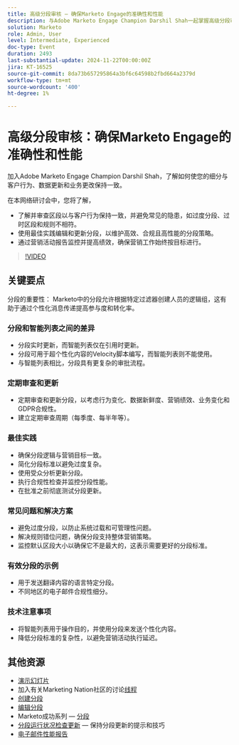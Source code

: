 ```yaml
---
title: 高级分段审核 — 确保Marketo Engage的准确性和性能
description: 与Adobe Marketo Engage Champion Darshil Shah一起掌握高级分段审核，学习优化分段策略、调整客户行为、维护GDPR合规性并通过最佳实践和实时更新提升营销绩效。
solution: Marketo
role: Admin, User
level: Intermediate, Experienced
doc-type: Event
duration: 2493
last-substantial-update: 2024-11-22T00:00:00Z
jira: KT-16525
source-git-commit: 8da73b657295864a3bf6c64598b2fbd664a2379d
workflow-type: tm+mt
source-wordcount: '400'
ht-degree: 1%

---
```



# 高级分段审核：确保Marketo Engage的准确性和性能

加入Adobe Marketo Engage Champion Darshil Shah，了解如何使您的细分与客户行为、数据更新和业务更改保持一致。

在本网络研讨会中，您将了解，

* 了解并审查区段以与客户行为保持一致，并避免常见的隐患，如过度分段、过时区段和规则不相符。
* 使用最佳实践编辑和更新分段，以维护高效、合规且高性能的分段策略。
* 通过营销活动报告监控并提高绩效，确保营销工作始终按目标进行。

>[!VIDEO](https://video.tv.adobe.com/v/3439383/?learn=on&enablevpops)

## 关键要点

分段的重要性： Marketo中的分段允许根据特定过滤器创建人员的逻辑组，这有助于通过个性化消息传递提高参与度和转化率。

### 分段和智能列表之间的差异

* 分段实时更新，而智能列表仅在引用时更新。
* 分段可用于超个性化内容的Velocity脚本编写，而智能列表则不能使用。
* 与智能列表相比，分段具有更复杂的审批流程。

### 定期审查和更新

* 定期审查和更新分段，以考虑行为变化、数据新鲜度、营销绩效、业务变化和GDPR合规性。
* 建立定期审查周期（每季度、每半年等）。

### 最佳实践

* 确保分段逻辑与营销目标一致。
* 简化分段标准以避免过度复杂。
* 使用受众分析更新分段。
* 执行合规性检查并监控分段性能。
* 在批准之前彻底测试分段更新。

### 常见问题和解决方案

* 避免过度分段，以防止系统过载和可管理性问题。
* 解决规则错位问题，确保分段支持整体营销策略。
* 监控默认区段大小以确保它不是最大的，这表示需要更好的分段标准。

### 有效分段的示例

* 用于发送翻译内容的语言特定分段。
* 不同地区的电子邮件合规性细分。

### 技术注意事项

* 将智能列表用于操作目的，并使用分段来发送个性化内容。
* 降低分段标准的复杂性，以避免营销活动执行延迟。

## 其他资源

* [演示幻灯片](https://engage.adobe.com/rs/360-KCI-804/images/AME_Learn%20From%20your%20peers%20Webinar_Advanced%20Segmentation%20Audits.pdf?version=0)
* 加入有关Marketing Nation社区的讨论[线程](https://nation.marketo.com/t5/product-discussions/register-now-learn-from-your-peers-advanced-segmentation-audits/td-p/353460)
* [创建分段](https://experienceleague.adobe.com/en/docs/marketo/using/product-docs/personalization/segmentation-and-snippets/segmentation/create-a-segmentation)
* [编辑分段](https://experienceleague.adobe.com/en/docs/marketo/using/product-docs/personalization/segmentation-and-snippets/segmentation/edit-a-segmentation)
* Marketo成功系列 — [分段](https://nation.marketo.com/t5/product-blogs/marketo-success-series-segmentation/ba-p/304969)
* [分段运行状况检查更新](https://nation.marketo.com/t5/product-blogs/segmentation-health-check-updates-tips-and-tricks-for-keeping/ba-p/241963) — 保持分段更新的提示和技巧
* [电子邮件性能报告](https://experienceleague.adobe.com/en/docs/marketo/using/product-docs/email-marketing/email-programs/email-program-data/email-performance-report)
